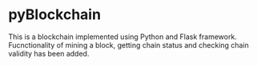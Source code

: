 # pyBlockchain
This is a blockchain implemented using Python and Flask framework. Fucnctionality of mining a block, getting chain status and checking chain validity has been added.
